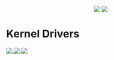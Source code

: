 <p align = "center">
  <img src = "https://github-readme-stats.vercel.app/api?username=uefishell&show_icons=true&theme=tokyonight&line_height=27">
  <img src = "https://github-readme-stats.vercel.app/api/top-langs/?username=uefishell&hide=css,java,html&theme=tokyonight">
</p>

# Kernel Drivers
<a href="https://github.com/uefishell/data-ptr-driver"> 
  <img align="center" src="https://github-readme-stats.vercel.app/api/pin/?username=uefishell&repo=data-ptr-driver&theme=dark" />
</a>
<a href="https://github.com/uefishell/ioctl-kernel-driver"> 
  <img align="center" src="https://github-readme-stats.vercel.app/api/pin/?username=uefishell&repo=ioctl-kernel-driver&theme=dark" />
</a>
<a href="https://github.com/uefishell/xo1337-driver"> 
  <img align="center" src="https://github-readme-stats.vercel.app/api/pin/?username=uefishell&repo=xo1337-driver&theme=dark" />
</a>
